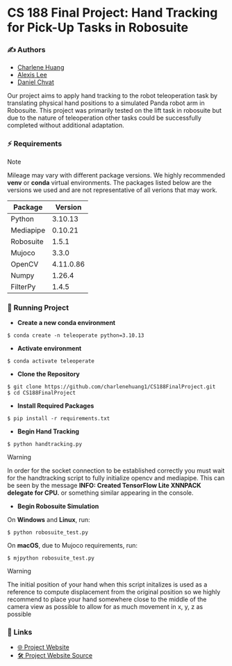 # CS 188 Final Project: Hand Tracking for Pick-Up Tasks in Robosuite

### ✍️ Authors

- [Charlene Huang](https://github.com/charlenehuang1)
- [Alexis Lee](https://github.com/alexissleee)
- [Daniel Chvat](https://github.com/DanielChvat)

Our project aims to apply hand tracking to the robot teleoperation task by translating physical hand positions to a simulated Panda robot arm in Robosuite. This project was primarily tested on the lift task in robosuite but due to the nature of teleoperation other tasks could be successfully completed without additional adaptation. 

### ⚡️ Requirements
> [!NOTE]  
>Mileage may vary with different package versions. We highly recommended **venv** or **conda** virtual environments. The packages listed below are the versions we used and are not representative of all verions that may work. 

| Package    | Version   |
|------------|-----------|
| Python     | 3.10.13   |
| Mediapipe  | 0.10.21   |
| Robosuite  | 1.5.1     |
| Mujoco     | 3.3.0     |
| OpenCV     | 4.11.0.86 |
| Numpy      | 1.26.4    |
| FilterPy   | 1.4.5     |

### 🚀 Running Project
- **Create a new conda environment**
```shell
$ conda create -n teleoperate python=3.10.13
```
- **Activate environment**
```shell
$ conda activate teleoperate
```

- **Clone the Repository**
```shell
$ git clone https://github.com/charlenehuang1/CS188FinalProject.git
$ cd CS188FinalProject
```

- **Install Required Packages**
```shell
$ pip install -r requirements.txt
```

- **Begin Hand Tracking**
```shell
$ python handtracking.py
```

> [!WARNING]   
> In order for the socket connection to be established correctly you must wait for the handtracking script to fully initialize opencv and mediapipe. This can be seen by the message **INFO: Created TensorFlow Lite XNNPACK delegate for CPU.** or something similar appearing in the console.

- **Begin Robosuite Simulation**

On **Windows** and **Linux**, run:
```shell
$ python robosuite_test.py
```
On **macOS**, due to Mujoco requirements, run:
```shell
$ mjpython robosuite_test.py
```



> [!WARNING]   
> The initial position of your hand when this script initalizes is used as a reference to compute displacement from the original position so we highly recommend to place your hand somewhere close to the middle of the camera view as possible to allow for as much movement in x, y, z as possible

### 🔗 Links
- [🌐 Project Website](https://charlenehuang1.github.io/CS188FinalProjectWebsite/)
- [🛠️ Project Website Source](https://github.com/charlenehuang1/CS188FinalProjectWebsite)
